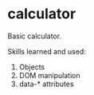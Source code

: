 # calculator

Basic calculator.

Skills learned and used:
1. Objects
2. DOM manipulation
3. data-* attributes

